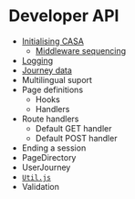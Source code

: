 # Developer API

* [Initialising CASA](api/bootstrap.md)
  * [Middleware sequencing](api/middleware.md)
* [Logging](api/logging.md)
* [Journey data](api/journey-data.md)
* Multilingual suport
* Page definitions
  * Hooks
  * Handlers
* Route handlers
  * Default GET handler
  * Default POST handler
* Ending a session
* PageDirectory
* UserJourney
* [`Util.js`](api/util.md)
* Validation